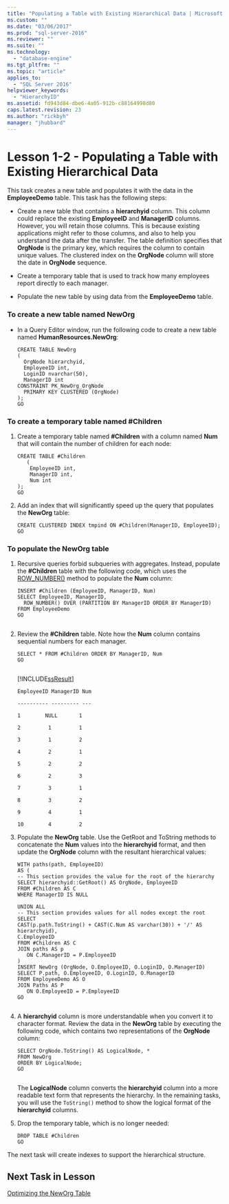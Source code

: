 ```yaml
---
title: "Populating a Table with Existing Hierarchical Data | Microsoft Docs"
ms.custom: ""
ms.date: "03/06/2017"
ms.prod: "sql-server-2016"
ms.reviewer: ""
ms.suite: ""
ms.technology: 
  - "database-engine"
ms.tgt_pltfrm: ""
ms.topic: "article"
applies_to: 
  - "SQL Server 2016"
helpviewer_keywords: 
  - "HierarchyID"
ms.assetid: fd943d84-dbe6-4a05-912b-c88164998d80
caps.latest.revision: 23
ms.author: "rickbyh"
manager: "jhubbard"
---
```

# Lesson 1-2 - Populating a Table with Existing Hierarchical Data
This task creates a new table and populates it with the data in the **EmployeeDemo** table. This task has the following steps:  
  
-   Create a new table that contains a **hierarchyid** column. This column could replace the existing **EmployeeID** and **ManagerID** columns. However, you will retain those columns. This is because existing applications might refer to those columns, and also to help you understand the data after the transfer. The table definition specifies that **OrgNode** is the primary key, which requires the column to contain unique values. The clustered index on the **OrgNode** column will store the date in **OrgNode** sequence.  
  
-   Create a temporary table that is used to track how many employees report directly to each manager.  
  
-   Populate the new table by using data from the **EmployeeDemo** table.  
  
### To create a new table named NewOrg  
  
-   In a Query Editor window, run the following code to create a new table named **HumanResources.NewOrg**:  
  
    ```  
    CREATE TABLE NewOrg  
    (  
      OrgNode hierarchyid,  
      EmployeeID int,  
      LoginID nvarchar(50),  
      ManagerID int  
    CONSTRAINT PK_NewOrg_OrgNode  
      PRIMARY KEY CLUSTERED (OrgNode)  
    );  
    GO  
    ```  
  
### To create a temporary table named #Children  
  
1.  Create a temporary table named **#Children** with a column named **Num** that will contain the number of children for each node:  
  
    ```  
    CREATE TABLE #Children   
       (  
        EmployeeID int,  
        ManagerID int,  
        Num int  
    );  
    GO  
    ```  
  
2.  Add an index that will significantly speed up the query that populates the **NewOrg** table:  
  
    ```  
    CREATE CLUSTERED INDEX tmpind ON #Children(ManagerID, EmployeeID);  
    GO  
    ```  
  
### To populate the NewOrg table  
  
1.  Recursive queries forbid subqueries with aggregates. Instead, populate the **#Children** table with the following code, which uses the [ROW_NUMBER()](../../../t-sql/functions/row-number-transact-sql.md) method to populate the **Num** column:  
  
    ```  
    INSERT #Children (EmployeeID, ManagerID, Num)  
    SELECT EmployeeID, ManagerID,  
      ROW_NUMBER() OVER (PARTITION BY ManagerID ORDER BY ManagerID)   
    FROM EmployeeDemo  
    GO  
  
    ```  
  
2.  Review the **#Children** table. Note how the **Num** column contains sequential numbers for each manager.  
  
    ```  
    SELECT * FROM #Children ORDER BY ManagerID, Num  
    GO  
  
    ```  
  
    [!INCLUDE[ssResult](../../../relational-databases/includes/ssresult-md.md)]  
  
    `EmployeeID ManagerID Num`  
  
    `---------- --------- ---`  
  
    `1        NULL       1`  
  
    `2         1         1`  
  
    `3         1         2`  
  
    `4         2         1`  
  
    `5         2         2`  
  
    `6         2         3`  
  
    `7         3         1`  
  
    `8         3         2`  
  
    `9         4         1`  
  
    `10        4         2`  
  
3.  Populate the **NewOrg** table. Use the GetRoot and ToString methods to concatenate the **Num** values into the **hierarchyid** format, and then update the **OrgNode** column with the resultant hierarchical values:  
  
    ```  
    WITH paths(path, EmployeeID)   
    AS (  
    -- This section provides the value for the root of the hierarchy  
    SELECT hierarchyid::GetRoot() AS OrgNode, EmployeeID   
    FROM #Children AS C   
    WHERE ManagerID IS NULL   
  
    UNION ALL   
    -- This section provides values for all nodes except the root  
    SELECT   
    CAST(p.path.ToString() + CAST(C.Num AS varchar(30)) + '/' AS hierarchyid),   
    C.EmployeeID  
    FROM #Children AS C   
    JOIN paths AS p   
       ON C.ManagerID = P.EmployeeID   
    )  
    INSERT NewOrg (OrgNode, O.EmployeeID, O.LoginID, O.ManagerID)  
    SELECT P.path, O.EmployeeID, O.LoginID, O.ManagerID  
    FROM EmployeeDemo AS O   
    JOIN Paths AS P   
       ON O.EmployeeID = P.EmployeeID  
    GO  
  
    ```  
  
4.  A **hierarchyid** column is more understandable when you convert it to character format. Review the data in the **NewOrg** table by executing the following code, which contains two representations of the **OrgNode** column:  
  
    ```  
    SELECT OrgNode.ToString() AS LogicalNode, *   
    FROM NewOrg   
    ORDER BY LogicalNode;  
    GO  
  
    ```  
  
    The **LogicalNode** column converts the **hierarchyid** column into a more readable text form that represents the hierarchy. In the remaining tasks, you will use the `ToString()` method to show the logical format of the **hierarchyid** columns.  
  
5.  Drop the temporary table, which is no longer needed:  
  
    ```  
    DROP TABLE #Children  
    GO  
    ```  
  
The next task will create indexes to support the hierarchical structure.  
  
## Next Task in Lesson  
[Optimizing the NewOrg Table](../../../relational-databases/tables/tutorials/lesson-1-3-optimizing-the-neworg-table.md)  
  
  
  
